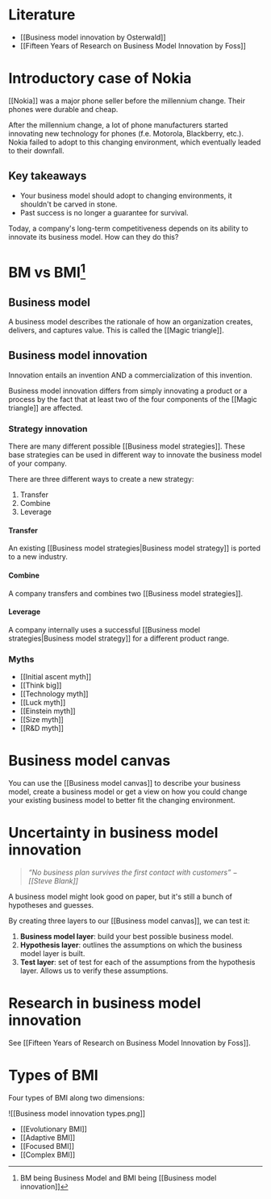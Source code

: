 # Literature
- [[Business model innovation by Osterwald]]
- [[Fifteen Years of Research on Business Model Innovation by Foss]]
# Introductory case of Nokia
[[Nokia]] was a major phone seller before the millennium change. Their phones were durable and cheap.

After the millennium change, a lot of phone manufacturers started innovating new technology for phones (f.e. Motorola, Blackberry, etc.). Nokia failed to adopt to this changing environment, which eventually leaded to their downfall.
## Key takeaways
- Your business model should adopt to changing environments, it shouldn't be carved in stone.
- Past success is no longer a guarantee for survival.

Today, a company's long-term competitiveness depends on its ability to innovate its business model. How can they do this?
# BM vs BMI[^1]
## Business model
A business model describes the rationale of how an organization creates, delivers, and captures value. This is called the [[Magic triangle]].
## Business model innovation
Innovation entails an invention AND a commercialization of this invention.

Business model innovation differs from simply innovating a product or a process by the fact that at least two of the four components of the [[Magic triangle]] are affected.
### Strategy innovation
There are many different possible [[Business model strategies]]. These base strategies can be used in different way to innovate the business model of your company.

There are three different ways to create a new strategy:
1. Transfer
2. Combine
3. Leverage
#### Transfer
An existing [[Business model strategies|Business model strategy]] is ported to a new industry. 
#### Combine
A company transfers and combines two [[Business model strategies]].
#### Leverage
A company internally uses a successful [[Business model strategies|Business model strategy]] for a different product range.
### Myths
- [[Initial ascent myth]]
- [[Think big]]
- [[Technology myth]]
- [[Luck myth]]
- [[Einstein myth]]
- [[Size myth]]
- [[R&D myth]]
# Business model canvas
You can use the [[Business model canvas]] to describe your business model, create a business model or get a view on how you could change your existing business model to better fit the changing environment.
# Uncertainty in business model innovation
> *“No business plan survives the first contact with customers”*
> $-$ *[[Steve Blank]]*

A business model might look good on paper, but it's still a bunch of hypotheses and guesses.

By creating three layers to our [[Business model canvas]], we can test it:
1. **Business model layer**: build your best possible business model.
2. **Hypothesis layer**: outlines the assumptions on which the business model layer is built.
3. **Test layer**: set of test for each of the assumptions from the hypothesis layer. Allows us to verify these assumptions.
# Research in business model innovation
See [[Fifteen Years of Research on Business Model Innovation by Foss]].
# Types of BMI
Four types of BMI along two dimensions:

![[Business model innovation types.png]]

- [[Evolutionary BMI]]
- [[Adaptive BMI]]
- [[Focused BMI]]
- [[Complex BMI]]

[^1]: BM being Business Model and BMI being [[Business model innovation]]